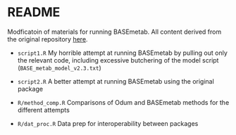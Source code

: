 # README

Modficatoin of materials for running BASEmetab.  All content derived from the original repository [here](https://github.com/dgiling/BASEmetab).

* `script1.R` My horrible attempt at running BASEmetab by pulling out only the relevant code, including excessive butchering of the model script (`BASE_metab_model_v2.3.txt`)

* `script2.R` A better attempt at running BASEmetab using the original package

* `R/method_comp.R` Comparisons of Odum and BASEmetab methods for the different attempts

* `R/dat_proc.R` Data prep for interoperability between packages